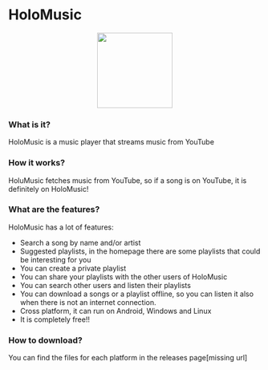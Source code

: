 # HoloMusic
<p align="center">
 <img src="https://user-images.githubusercontent.com/40276199/168561523-b5fe882e-ace1-497b-9f3a-f2030317a10b.png" width="150px"/>
</p>

### What is it? 
HoloMusic is a music player that streams music from YouTube
### How it works? 
HoluMusic fetches music from YouTube, so if a song is on YouTube, it is definitely on HoloMusic!
### What are the features?
HoloMusic has a lot of features:

 - Search a song by name and/or artist
 - Suggested playlists, in the homepage there are some playlists that could be interesting for you
 - You can create a private playlist
 - You can share your playlists with the other users of HoloMusic
 - You can search other users and listen their playlists
 - You can download a songs or a playlist offline, so you can listen it also when there is not an internet connection.
 - Cross platform, it can run on Android, Windows and Linux
 - It is completely free!!
### How to download?
You can find the files for each platform in the releases page[missing url]
